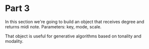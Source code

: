 # Part 3

In this section we're going to build an object that receives degree and returns
midi note. Parameters: key, mode, scale.

That object is useful for generative algorithms based on tonality and modality.